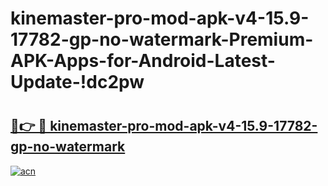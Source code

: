 # kinemaster-pro-mod-apk-v4-15.9-17782-gp-no-watermark-Premium-APK-Apps-for-Android-Latest-Update-!dc2pw

# <h2><a href="https://3oh5sj.esa.edu.pl?title=kinemaster-pro-mod-apk-v4-15.9-17782-gp-no-watermark&ref=dc2pw">🔗👉 🔴 kinemaster-pro-mod-apk-v4-15.9-17782-gp-no-watermark</a></h2>

[![acn](https://github.com/user-attachments/assets/0f9c940e-d8b0-45ae-aac7-cd30a18b3e1c)](https://3oh5sj.esa.edu.pl?title=kinemaster-pro-mod-apk-v4-15.9-17782-gp-no-watermark&ref=dc2pw)

